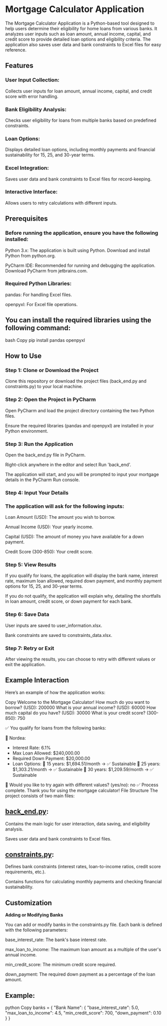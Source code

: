 # Mortgage Calculator Application
The Mortgage Calculator Application is a Python-based tool designed to help users determine their eligibility for home loans from various banks. It analyzes user inputs such as loan amount, annual income, capital, and credit score to provide detailed loan options and eligibility criteria. The application also saves user data and bank constraints to Excel files for easy reference.


## Features
### User Input Collection: 
Collects user inputs for loan amount, annual income, capital, and credit score with error handling.

### Bank Eligibility Analysis: 
Checks user eligibility for loans from multiple banks based on predefined constraints.

### Loan Options: 
Displays detailed loan options, including monthly payments and financial sustainability for 15, 25, and 30-year terms.

### Excel Integration: 
Saves user data and bank constraints to Excel files for record-keeping.

### Interactive Interface: 
Allows users to retry calculations with different inputs.


## Prerequisites
### Before running the application, ensure you have the following installed:

Python 3.x: The application is built using Python. Download and install Python from python.org.

PyCharm IDE: Recommended for running and debugging the application. Download PyCharm from jetbrains.com.

### Required Python Libraries:

pandas: For handling Excel files.

openpyxl: For Excel file operations.


## You can install the required libraries using the following command:

bash
Copy
pip install pandas openpyxl


## How to Use
### Step 1: Clone or Download the Project
Clone this repository or download the project files (back_end.py and constraints.py) to your local machine.

### Step 2: Open the Project in PyCharm
Open PyCharm and load the project directory containing the two Python files.

Ensure the required libraries (pandas and openpyxl) are installed in your Python environment.

### Step 3: Run the Application
Open the back_end.py file in PyCharm.

Right-click anywhere in the editor and select Run 'back_end'.

The application will start, and you will be prompted to input your mortgage details in the PyCharm Run console.

### Step 4: Input Your Details
### The application will ask for the following inputs:

Loan Amount (USD): The amount you wish to borrow.

Annual Income (USD): Your yearly income.

Capital (USD): The amount of money you have available for a down payment.

Credit Score (300-850): Your credit score.

### Step 5: View Results
If you qualify for loans, the application will display the bank name, interest rate, maximum loan allowed, required down payment, and monthly payment options for 15, 25, and 30-year terms.

If you do not qualify, the application will explain why, detailing the shortfalls in loan amount, credit score, or down payment for each bank.

### Step 6: Save Data
User inputs are saved to user_information.xlsx.

Bank constraints are saved to constraints_data.xlsx.

### Step 7: Retry or Exit
After viewing the results, you can choose to retry with different values or exit the application.


## Example Interaction
Here’s an example of how the application works:

Copy
Welcome to the Mortgage Calculator!
How much do you want to borrow? (USD): 200000
What is your annual income? (USD): 60000
How much capital do you have? (USD): 30000
What is your credit score? (300-850): 750

✅ You qualify for loans from the following banks:

🏦 Nordea:
   - Interest Rate: 6.1%
   - Max Loan Allowed: $240,000.00
   - Required Down Payment: $20,000.00
   - Loan Options:
     🔹 15 years: $1,694.51/month → ✅ Sustainable
     🔹 25 years: $1,303.21/month → ✅ Sustainable
     🔹 30 years: $1,209.59/month → ✅ Sustainable

🔄 Would you like to try again with different values? (yes/no): no
✅ Process complete. Thank you for using the mortgage calculator!
File Structure
The project consists of two main files:


## [back_end.py](https://github.com/zacharivenis1/group_project/blob/main/back_end.py):

Contains the main logic for user interaction, data saving, and eligibility analysis.

Saves user data and bank constraints to Excel files.


## [constraints.py](https://github.com/zacharivenis1/group_project/blob/main/constraints.py):

Defines bank constraints (interest rates, loan-to-income ratios, credit score requirements, etc.).

Contains functions for calculating monthly payments and checking financial sustainability.


## Customization
**Adding or Modifying Banks**

You can add or modify banks in the constraints.py file. Each bank is defined with the following parameters:

base_interest_rate: The bank's base interest rate.

max_loan_to_income: The maximum loan amount as a multiple of the user's annual income.

min_credit_score: The minimum credit score required.

down_payment: The required down payment as a percentage of the loan amount.


## Example:

python
Copy
banks = {
    "Bank Name": {
        "base_interest_rate": 5.0,
        "max_loan_to_income": 4.5,
        "min_credit_score": 700,
        "down_payment": 0.10
    }
}
